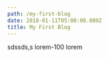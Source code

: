 ```yaml
---
path: /my-first-blog
date: 2018-01-11T05:00:00.000Z
title: My First Blog
---
```


sdssds,s
lorem-100
lorem   
